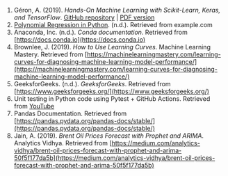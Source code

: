 
1. Géron, A. (2019). *Hands-On Machine Learning with Scikit-Learn, Keras, and TensorFlow*. [GitHub repository](https://github.com/ageron/handson-ml2) | [PDF version](http://example.com/path/to/pdf)
2. [Polynomial Regression in Python](http://example.com/path/to/polynomial-regression). (n.d.). Retrieved from example.com
3. Anaconda, Inc. (n.d.). *Conda documentation*. Retrieved from [https://docs.conda.io](https://docs.conda.io)
4. Brownlee, J. (2019). *How to Use Learning Curves*. Machine Learning Mastery. Retrieved from [https://machinelearningmastery.com/learning-curves-for-diagnosing-machine-learning-model-performance/](https://machinelearningmastery.com/learning-curves-for-diagnosing-machine-learning-model-performance/)
5. GeeksforGeeks. (n.d.). *GeeksforGeeks*. Retrieved from [https://www.geeksforgeeks.org/](https://www.geeksforgeeks.org/)
6. Unit testing in Python code using Pytest + GitHub Actions. Retrieved from [YouTube](https://www.youtube.com/watch?v=0aEJBygCn5Q)
7. Pandas Documentation. Retrieved from [https://pandas.pydata.org/pandas-docs/stable/](https://pandas.pydata.org/pandas-docs/stable/)
8. Jain, A. (2019). *Brent Oil Prices Forecast with Prophet and ARIMA*. Analytics Vidhya. Retrieved from [https://medium.com/analytics-vidhya/brent-oil-prices-forecast-with-prophet-and-arima-50f5f177da5b](https://medium.com/analytics-vidhya/brent-oil-prices-forecast-with-prophet-and-arima-50f5f177da5b)
